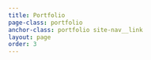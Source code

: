 ```yaml
---
title: Portfolio
page-class: portfolio
anchor-class: portfolio site-nav__link
layout: page
order: 3
---
```

